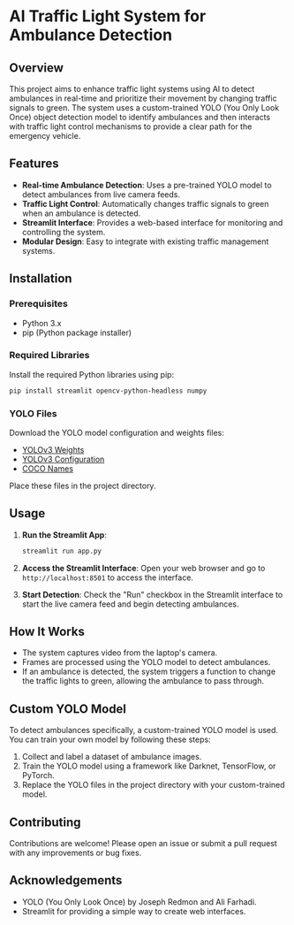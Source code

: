 
# AI Traffic Light System for Ambulance Detection

## Overview

This project aims to enhance traffic light systems using AI to detect ambulances in real-time and prioritize their movement by changing traffic signals to green. The system uses a custom-trained YOLO (You Only Look Once) object detection model to identify ambulances and then interacts with traffic light control mechanisms to provide a clear path for the emergency vehicle.

## Features

- **Real-time Ambulance Detection**: Uses a pre-trained YOLO model to detect ambulances from live camera feeds.
- **Traffic Light Control**: Automatically changes traffic signals to green when an ambulance is detected.
- **Streamlit Interface**: Provides a web-based interface for monitoring and controlling the system.
- **Modular Design**: Easy to integrate with existing traffic management systems.

## Installation

### Prerequisites

- Python 3.x
- pip (Python package installer)

### Required Libraries

Install the required Python libraries using pip:

```sh
pip install streamlit opencv-python-headless numpy
```

### YOLO Files

Download the YOLO model configuration and weights files:

- [YOLOv3 Weights](https://pjreddie.com/media/files/yolov3.weights)
- [YOLOv3 Configuration](https://raw.githubusercontent.com/pjreddie/darknet/master/cfg/yolov3.cfg)
- [COCO Names](https://raw.githubusercontent.com/pjreddie/darknet/master/data/coco.names)

Place these files in the project directory.

## Usage

1. **Run the Streamlit App**:
   ```sh
   streamlit run app.py
   ```

2. **Access the Streamlit Interface**:
   Open your web browser and go to `http://localhost:8501` to access the interface.

3. **Start Detection**:
   Check the "Run" checkbox in the Streamlit interface to start the live camera feed and begin detecting ambulances.

## How It Works

- The system captures video from the laptop's camera.
- Frames are processed using the YOLO model to detect ambulances.
- If an ambulance is detected, the system triggers a function to change the traffic lights to green, allowing the ambulance to pass through.

## Custom YOLO Model

To detect ambulances specifically, a custom-trained YOLO model is used. You can train your own model by following these steps:

1. Collect and label a dataset of ambulance images.
2. Train the YOLO model using a framework like Darknet, TensorFlow, or PyTorch.
3. Replace the YOLO files in the project directory with your custom-trained model.

## Contributing

Contributions are welcome! Please open an issue or submit a pull request with any improvements or bug fixes.

## Acknowledgements

- YOLO (You Only Look Once) by Joseph Redmon and Ali Farhadi.
- Streamlit for providing a simple way to create web interfaces.
